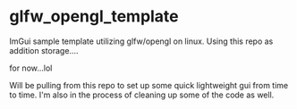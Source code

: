 # glfw_opengl_template
ImGui sample template utilizing glfw/opengl on linux. Using this repo as addition storage....

for now...lol

Will be pulling from this repo to set up some quick lightweight gui from time to time. I'm also in the process of cleaning up some of the code as well.
